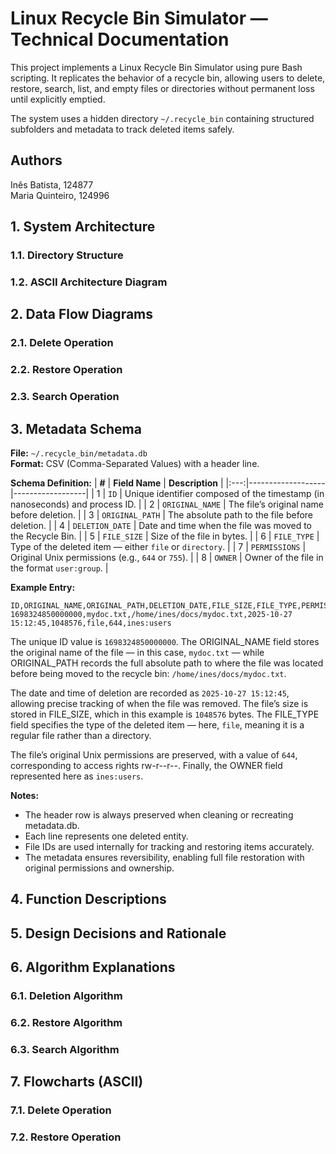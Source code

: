 # Linux Recycle Bin Simulator — Technical Documentation
This project implements a Linux Recycle Bin Simulator using pure Bash scripting.
It replicates the behavior of a recycle bin, allowing users to delete, restore, search, list, and empty files or directories without permanent loss until explicitly emptied.

The system uses a hidden directory `~/.recycle_bin` containing structured subfolders and metadata to track deleted items safely.

## Authors
Inês Batista, 124877<br>
Maria Quinteiro, 124996

## 1. System Architecture
### 1.1. Directory Structure


### 1.2. ASCII Architecture Diagram


## 2. Data Flow Diagrams
### 2.1. Delete Operation


### 2.2. Restore Operation


### 2.3. Search Operation


## 3. Metadata Schema
**File:** `~/.recycle_bin/metadata.db`  
**Format:** CSV (Comma-Separated Values) with a header line.

**Schema Definition:**
| **#** | **Field Name** | **Description** |
|:---:|-------------------|------------------|
| 1 | `ID` | Unique identifier composed of the timestamp (in nanoseconds) and process ID. |
| 2 | `ORIGINAL_NAME` | The file’s original name before deletion. |
| 3 | `ORIGINAL_PATH` | The absolute path to the file before deletion. |
| 4 | `DELETION_DATE` | Date and time when the file was moved to the Recycle Bin. |
| 5 | `FILE_SIZE` | Size of the file in bytes. |
| 6 | `FILE_TYPE` | Type of the deleted item — either `file` or `directory`. |
| 7 | `PERMISSIONS` | Original Unix permissions (e.g., `644` or `755`). |
| 8 | `OWNER` | Owner of the file in the format `user:group`. |


**Example Entry:**
```csv
ID,ORIGINAL_NAME,ORIGINAL_PATH,DELETION_DATE,FILE_SIZE,FILE_TYPE,PERMISSIONS,OWNER
1698324850000000,mydoc.txt,/home/ines/docs/mydoc.txt,2025-10-27 15:12:45,1048576,file,644,ines:users
```
The unique ID value is ```1698324850000000```.
The ORIGINAL_NAME field stores the original name of the file — in this case, ```mydoc.txt``` — while ORIGINAL_PATH records the full absolute path to where the file was located before being moved to the recycle bin: ```/home/ines/docs/mydoc.txt```.

The date and time of deletion are recorded as ```2025-10-27 15:12:45```, allowing precise tracking of when the file was removed.
The file’s size is stored in FILE_SIZE, which in this example is ```1048576``` bytes.
The FILE_TYPE field specifies the type of the deleted item — here, ```file```, meaning it is a regular file rather than a directory.

The file’s original Unix permissions are preserved, with a value of ```644```, corresponding to access rights rw-r--r--.
Finally, the OWNER field represented here as ```ines:users```.

**Notes:**
* The header row is always preserved when cleaning or recreating metadata.db.
* Each line represents one deleted entity.
* File IDs are used internally for tracking and restoring items accurately.
* The metadata ensures reversibility, enabling full file restoration with original permissions and ownership.


## 4. Function Descriptions


## 5. Design Decisions and Rationale


## 6. Algorithm Explanations
### 6.1. Deletion Algorithm


### 6.2. Restore Algorithm


### 6.3. Search Algorithm


## 7. Flowcharts (ASCII)
### 7.1. Delete Operation


### 7.2. Restore Operation

